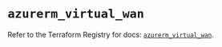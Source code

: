 # `azurerm_virtual_wan`

Refer to the Terraform Registry for docs: [`azurerm_virtual_wan`](https://registry.terraform.io/providers/hashicorp/azurerm/4.38.0/docs/resources/virtual_wan).
